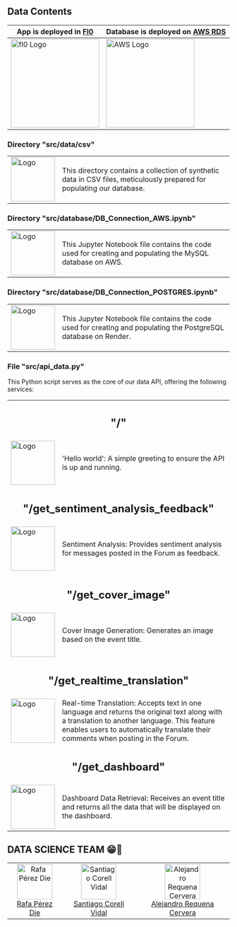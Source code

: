 ## Data Contents
|App is deployed in [Fl0](https://www.fl0.com)|Database is deployed on [AWS RDS](https://aws.amazon.com/rds/)|
|--|--|
|<img alt="fl0 Logo" src="https://avatars.githubusercontent.com/u/118862654?s=200&v=4" width="200">|<img alt="AWS Logo" src="https://upload.wikimedia.org/wikipedia/commons/thumb/9/93/Amazon_Web_Services_Logo.svg/1024px-Amazon_Web_Services_Logo.svg.png" width="200">|

### Directory "src/data/csv"
<table cellspacing="20">
  <tr>
    <td><img src="https://www.svgrepo.com/show/104744/csv-file-format-extension.svg" alt="Logo" width="100"></td>
    <td>This directory contains a collection of synthetic data in CSV files, meticulously prepared for populating our database.</td>
  </tr>
</table>

### Directory "src/database/DB_Connection_AWS.ipynb"
<table cellspacing="20">
  <tr>
    <td><img src="https://i0.wp.com/www.elearningworld.org/wp-content/uploads/2019/04/MySQL.svg.png?fit=600%2C400&ssl=1" alt="Logo" width="100"></td>
    <td>This Jupyter Notebook file contains the code used for creating and populating the MySQL database on AWS.</td>
  </tr>
</table>

### Directory "src/database/DB_Connection_POSTGRES.ipynb"
<table cellspacing="20">
  <tr>
    <td><img src="https://upload.wikimedia.org/wikipedia/commons/thumb/2/29/Postgresql_elephant.svg/1985px-Postgresql_elephant.svg.png" alt="Logo" width="100"></td>
    <td>This Jupyter Notebook file contains the code used for creating and populating the PostgreSQL database on Render.</td>
  </tr>
</table>

### File "src/api_data.py"
This Python script serves as the core of our data API, offering the following services:

<table cellspacing="20">
  <tr>
    <td colspan="2" align="center"><h2>"/"</h2></td>
  </tr>
  <tr>
    <td><img src="https://devmountain.com/wp-content/uploads/2022/04/carbon-5.png" alt="Logo" width="100"></td>
    <td>'Hello world': A simple greeting to ensure the API is up and running.</td>
  </tr>
  <tr>
    <td colspan="2" align="center"><h2>"/get_sentiment_analysis_feedback"</h2></td>
  </tr>
  <tr>
    <td><img src="https://upload.wikimedia.org/wikipedia/commons/thumb/0/04/ChatGPT_logo.svg/1024px-ChatGPT_logo.svg.png" alt="Logo" width="100"></td>
    <td>Sentiment Analysis: Provides sentiment analysis for messages posted in the Forum as feedback.</td>
  </tr>
  <tr>
    <td colspan="2" align="center"><h2>"/get_cover_image"</h2></td>
  </tr>
  <tr>
    <td><img src="https://pluginicons.craft-cdn.com/craft-dalle.svg?1668086181" alt="Logo" width="100"></td>
    <td>Cover Image Generation: Generates an image based on the event title.</td>
  </tr>
  <tr>
    <td colspan="2" align="center"><h2>"/get_realtime_translation"</h2></td>
  </tr>
  <tr>
    <td><img src="https://seeklogo.com/images/D/deepl-logo-1D3D0FCA56-seeklogo.com.png" alt="Logo" width="100"></td>
    <td>Real-time Translation: Accepts text in one language and returns the original text along with a translation to another language. This feature enables users to automatically translate their comments when posting in the Forum.</td>
  </tr>
  <tr>
    <td colspan="2" align="center"><h2>"/get_dashboard"</h2></td>
  </tr>
  <tr>
    <td><img src="https://upload.wikimedia.org/wikipedia/commons/thumb/9/93/Amazon_Web_Services_Logo.svg/1024px-Amazon_Web_Services_Logo.svg.png" alt="Logo" width="100"></td>
    <td>Dashboard Data Retrieval: Receives an event title and returns all the data that will be displayed on the dashboard.</td>
  </tr>
</table>


## DATA SCIENCE TEAM 😁🚀

<table>
  <tr>
    <td align="center">
      <a href="https://github.com/Rafa821">
        <img height="80" width="80" src="https://media.licdn.com/dms/image/D4D03AQGN2Lvyb0guiQ/profile-displayphoto-shrink_400_400/0/1674889639075?e=1701907200&v=beta&t=0-CDnK48cePe7B3carkKwm7TwlJjmrMHE9pJxrVyu38" 
        alt="Rafa Pérez Die">
      </a>
      <br>
      <a href="https://github.com/Rafa821">Rafa Pérez Die</a>
    </td>
    <td align="center">
      <a href="https://www.linkedin.com/in/santiago-corell-vidal-08635623a/">
        <img height="80" width="80" src="https://media.licdn.com/dms/image/C4E03AQH3x_A-gkes9A/profile-displayphoto-shrink_400_400/0/1652260540856?e=1701907200&v=beta&t=NieVHmNZ-g-XXppUvuKL4k3DUiCNV9NmVFzm-_Ajdl8" alt="Santiago Corell Vidal">
      </a>
      <br>
      <a href="https://www.linkedin.com/in/santiago-corell-vidal-08635623a/">Santiago Corell Vidal</a>
    </td>
    <td align="center">
      <a href="https://github.com/alejandro-requena-cervera">
        <img height="80" width="80" src="https://avatars.githubusercontent.com/u/120300003?v=4" alt="Alejandro Requena Cervera">
      </a>
      <br>
      <a href="https://github.com/alejandro-requena-cervera">Alejandro Requena Cervera</a>
    </td>
  </tr>
</table>
